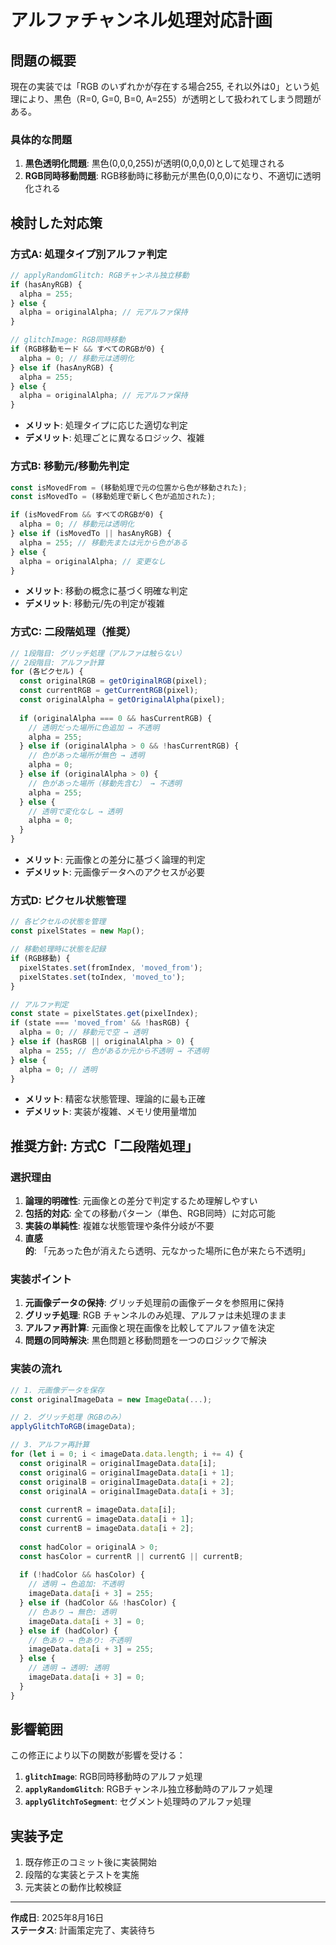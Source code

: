 # アルファチャンネル処理対応計画

## 問題の概要

現在の実装では「RGB のいずれかが存在する場合255, それ以外は0」という処理により、黒色（R=0, G=0, B=0, A=255）が透明として扱われてしまう問題がある。

### 具体的な問題

1. **黒色透明化問題**: 黒色(0,0,0,255)が透明(0,0,0,0)として処理される
2. **RGB同時移動問題**: RGB移動時に移動元が黒色(0,0,0)になり、不適切に透明化される

## 検討した対応策

### 方式A: 処理タイプ別アルファ判定
```typescript
// applyRandomGlitch: RGBチャンネル独立移動
if (hasAnyRGB) {
  alpha = 255;
} else {
  alpha = originalAlpha; // 元アルファ保持
}

// glitchImage: RGB同時移動
if (RGB移動モード && すべてのRGBが0) {
  alpha = 0; // 移動元は透明化
} else if (hasAnyRGB) {
  alpha = 255;
} else {
  alpha = originalAlpha; // 元アルファ保持
}
```

- **メリット**: 処理タイプに応じた適切な判定
- **デメリット**: 処理ごとに異なるロジック、複雑

### 方式B: 移動元/移動先判定
```typescript
const isMovedFrom = (移動処理で元の位置から色が移動された);
const isMovedTo = (移動処理で新しく色が追加された);

if (isMovedFrom && すべてのRGBが0) {
  alpha = 0; // 移動元は透明化
} else if (isMovedTo || hasAnyRGB) {
  alpha = 255; // 移動先または元から色がある
} else {
  alpha = originalAlpha; // 変更なし
}
```

- **メリット**: 移動の概念に基づく明確な判定
- **デメリット**: 移動元/先の判定が複雑

### 方式C: 二段階処理（推奨）
```typescript
// 1段階目: グリッチ処理（アルファは触らない）
// 2段階目: アルファ計算
for (各ピクセル) {
  const originalRGB = getOriginalRGB(pixel);
  const currentRGB = getCurrentRGB(pixel);
  const originalAlpha = getOriginalAlpha(pixel);
  
  if (originalAlpha === 0 && hasCurrentRGB) {
    // 透明だった場所に色追加 → 不透明
    alpha = 255;
  } else if (originalAlpha > 0 && !hasCurrentRGB) {
    // 色があった場所が無色 → 透明
    alpha = 0;
  } else if (originalAlpha > 0) {
    // 色があった場所（移動先含む） → 不透明
    alpha = 255;
  } else {
    // 透明で変化なし → 透明
    alpha = 0;
  }
}
```

- **メリット**: 元画像との差分に基づく論理的判定
- **デメリット**: 元画像データへのアクセスが必要

### 方式D: ピクセル状態管理
```typescript
// 各ピクセルの状態を管理
const pixelStates = new Map();

// 移動処理時に状態を記録
if (RGB移動) {
  pixelStates.set(fromIndex, 'moved_from');
  pixelStates.set(toIndex, 'moved_to');
}

// アルファ判定
const state = pixelStates.get(pixelIndex);
if (state === 'moved_from' && !hasRGB) {
  alpha = 0; // 移動元で空 → 透明
} else if (hasRGB || originalAlpha > 0) {
  alpha = 255; // 色があるか元から不透明 → 不透明
} else {
  alpha = 0; // 透明
}
```

- **メリット**: 精密な状態管理、理論的に最も正確
- **デメリット**: 実装が複雑、メモリ使用量増加

## 推奨方針: 方式C「二段階処理」

### 選択理由

1. **論理的明確性**: 元画像との差分で判定するため理解しやすい
2. **包括的対応**: 全ての移動パターン（単色、RGB同時）に対応可能
3. **実装の単純性**: 複雑な状態管理や条件分岐が不要
4. **直感的**: 「元あった色が消えたら透明、元なかった場所に色が来たら不透明」

### 実装ポイント

1. **元画像データの保持**: グリッチ処理前の画像データを参照用に保持
2. **グリッチ処理**: RGB チャンネルのみ処理、アルファは未処理のまま
3. **アルファ再計算**: 元画像と現在画像を比較してアルファ値を決定
4. **問題の同時解決**: 黒色問題と移動問題を一つのロジックで解決

### 実装の流れ

```typescript
// 1. 元画像データを保存
const originalImageData = new ImageData(...);

// 2. グリッチ処理（RGBのみ）
applyGlitchToRGB(imageData);

// 3. アルファ再計算
for (let i = 0; i < imageData.data.length; i += 4) {
  const originalR = originalImageData.data[i];
  const originalG = originalImageData.data[i + 1];
  const originalB = originalImageData.data[i + 2];
  const originalA = originalImageData.data[i + 3];
  
  const currentR = imageData.data[i];
  const currentG = imageData.data[i + 1];
  const currentB = imageData.data[i + 2];
  
  const hadColor = originalA > 0;
  const hasColor = currentR || currentG || currentB;
  
  if (!hadColor && hasColor) {
    // 透明 → 色追加: 不透明
    imageData.data[i + 3] = 255;
  } else if (hadColor && !hasColor) {
    // 色あり → 無色: 透明
    imageData.data[i + 3] = 0;
  } else if (hadColor) {
    // 色あり → 色あり: 不透明
    imageData.data[i + 3] = 255;
  } else {
    // 透明 → 透明: 透明
    imageData.data[i + 3] = 0;
  }
}
```

## 影響範囲

この修正により以下の関数が影響を受ける：

1. **`glitchImage`**: RGB同時移動時のアルファ処理
2. **`applyRandomGlitch`**: RGBチャンネル独立移動時のアルファ処理  
3. **`applyGlitchToSegment`**: セグメント処理時のアルファ処理

## 実装予定

1. 既存修正のコミット後に実装開始
2. 段階的な実装とテストを実施
3. 元実装との動作比較検証

---

**作成日**: 2025年8月16日  
**ステータス**: 計画策定完了、実装待ち